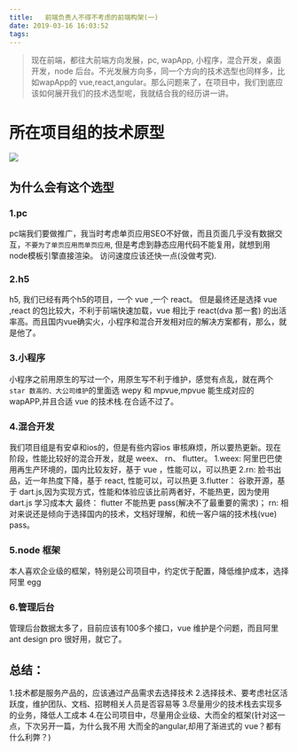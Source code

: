 ```yaml
---
title:   前端负责人不得不考虑的前端构架(一)
date: 2019-03-16 16:03:52
tags:
---
```


> 现在前端，都往大前端方向发展，pc, wapApp, 小程序，混合开发，桌面开发，node 后台。不光发展方向多，同一个方向的技术选型也同样多，比如wapApp的 vue,react,angular。那么问题来了，在项目中，我们到底应该如何展开我们的技术选型呢，我就结合我的经历讲一讲。

# 所在项目组的技术原型

![](/images/20190316170738.jpg)

<!-- more -->
 
 ## 为什么会有这个选型

  ### 1.pc

   pc端我们要做推广，我当时考虑单页应用SEO不好做，而且页面几乎没有数据交互，`不要为了单页应用而单页应用`, 但是考虑到静态应用代码不能复用，就想到用 node模板引擎直接渲染。 访问速度应该还快一点(没做考究).

  ### 2.h5
     
   h5, 我们已经有两个h5的项目，一个 vue ,一个 react。 但是最终还是选择 vue ,react 的包比较大，不利于前端快速加载，vue 相比于 react(dva 那一套) 的出活率高。而且国内vue确实火，小程序和混合开发相对应的解决方案都有，那么，就是他了。

  ### 3.小程序

  小程序之前用原生的写过一个，用原生写不利于维护，感觉有点乱，就在两个 `star 数高的、大公司维护`的里面选 wepy 和 mpvue,mpvue 能生成对应的 wapAPP,并且合适 vue 的技术栈.在合适不过了。

  ### 4.混合开发

  我们项目组是有安卓和ios的，但是有些内容ios 审核麻烦，所以要热更新。现在阶段，性能比较好的混合开发，就是 weex、 rn、 flutter。
  1.weex: 阿里巴巴使用再生产环境的，国内比较友好，基于 vue ，性能可以，可以热更
  2.rn: 脸书出品，近一年热度下降，基于 react, 性能可以，可以热更
  3.flutter： 谷歌开源，基于 dart.js,因为实现方式，性能和体验应该比前两者好，不能热更，因为使用 dart.js 学习成本大
  最终： flutter 不能热更 pass(解决不了最重要的需求)； rn: 相对来说还是倾向于选择国内的技术，文档好理解，和统一客户端的技术栈(vue) pass。 

  ### 5.node 框架

  本人喜欢企业级的框架，特别是公司项目中，约定优于配置，降低维护成本，选择阿里 egg

  ### 6.管理后台

  管理后台数据太多了，目前应该有100多个接口，vue 维护是个问题，而且阿里 ant design pro 很好用，就它了。

  ## 总结：

  1.技术都是服务产品的，应该通过产品需求去选择技术
  2.选择技术、要考虑社区活跃度，维护团队、文档、招聘相关人员是否容易等
  3.尽量用少的技术栈去实现多的业务，降低人工成本
  4.在公司项目中，尽量用企业级、大而全的框架(针对这一点，下次另开一篇，为什么我不用 大而全的angular,却用了渐进式的 vue？都有什么利弊？)
      



 